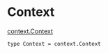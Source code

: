 # Context

[context.Context](https://pkg.go.dev/golang.org/x/net/context#Context)
```
type Context = context.Context
```
